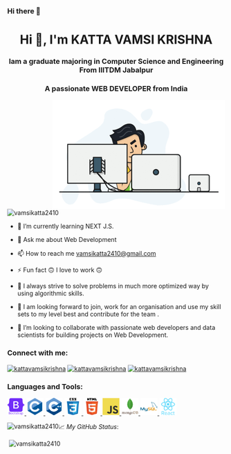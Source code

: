### Hi there 👋

<h1 align="center">Hi 👋, I'm KATTA VAMSI KRISHNA</h1>
<h3 align="center">Iam a graduate majoring in Computer Science and Engineering From IIITDM Jabalpur</h3>
<h3 align="center">A passionate WEB DEVELOPER from India</h3>
<img src="https://raw.githubusercontent.com/rajpratyush/rajpratyush/master/me_1.gif" alt="Coding"  width="400px" align="right"/>

<p align="left"> <img src="https://komarev.com/ghpvc/?username=vamsikatta2410&label=Profile%20views&color=0e75b6&style=flat" alt="vamsikatta2410" /> </p>

- 🌱 I’m currently learning NEXT J.S.

- 💬 Ask me about Web Development

- 📫 How to reach me vamsikatta2410@gmail.com

- ⚡ Fun fact 🙃 I love to work 🙃

- 🤔 I always strive to solve problems in much more optimized way by using algorithmic skills.

- 🙂 I am looking forward to join, work for an organisation and use my skill sets to my level best and contribute for the team .

- 👯 I’m looking to collaborate with passionate web developers  and data scientists for building projects on Web Development.


<h3 align="left">Connect with me:</h3>
<p align="left">
<a href="https://www.linkedin.com/in/vamsikrishnakatta/" target="blank"><img align="center" src="http://surl.li/gjuor" alt="kattavamsikrishna" height="50" width="50" /></a>
<a href="https://www.instagram.com/vamsi629/?next=%2F" target="blank"><img align="center" src="http://surl.li/gjumo" alt="kattavamsikrishna" height="50" width="50" /></a>
<a href="https://twitter.com/vamsiKr84522304" target="blank"><img align="center" src="http://surl.li/glqze" alt="kattavamsikrishna" height="50" width="50" /></a>

<h3 align="left">Languages and Tools:</h3>
<p align="left"> <a href="https://getbootstrap.com" target="_blank" rel="noreferrer"> <img src="https://raw.githubusercontent.com/devicons/devicon/master/icons/bootstrap/bootstrap-plain-wordmark.svg" alt="bootstrap" width="40" height="40"/> </a> <a href="https://www.cprogramming.com/" target="_blank" rel="noreferrer"> <img src="https://raw.githubusercontent.com/devicons/devicon/master/icons/c/c-original.svg" alt="c" width="40" height="40"/> </a> <a href="https://www.w3schools.com/cpp/" target="_blank" rel="noreferrer"> <img src="https://raw.githubusercontent.com/devicons/devicon/master/icons/cplusplus/cplusplus-original.svg" alt="cplusplus" width="40" height="40"/> </a> <a href="https://www.w3schools.com/css/" target="_blank" rel="noreferrer"> <img src="https://raw.githubusercontent.com/devicons/devicon/master/icons/css3/css3-original-wordmark.svg" alt="css3" width="40" height="40"/> </a> <a href="https://www.w3.org/html/" target="_blank" rel="noreferrer"> <img src="https://raw.githubusercontent.com/devicons/devicon/master/icons/html5/html5-original-wordmark.svg" alt="html5" width="40" height="40"/> </a> <a href="https://developer.mozilla.org/en-US/docs/Web/JavaScript" target="_blank" rel="noreferrer"> <img src="https://raw.githubusercontent.com/devicons/devicon/master/icons/javascript/javascript-original.svg" alt="javascript" width="40" height="40"/> </a> <a href="https://www.mongodb.com/" target="_blank" rel="noreferrer"> <img src="https://raw.githubusercontent.com/devicons/devicon/master/icons/mongodb/mongodb-original-wordmark.svg" alt="mongodb" width="40" height="40"/> </a> <a href="https://www.mysql.com/" target="_blank" rel="noreferrer"> <img src="https://raw.githubusercontent.com/devicons/devicon/master/icons/mysql/mysql-original-wordmark.svg" alt="mysql" width="40" height="40"/> </a> </a> <a href="https://reactjs.org/" target="_blank" rel="noreferrer"> <img src="https://raw.githubusercontent.com/devicons/devicon/master/icons/react/react-original-wordmark.svg" alt="react" width="40" height="40"/> </a> </p>

 <p><img align="left" src="https://github-readme-stats.vercel.app/api/top-langs?username=vamsikatta2410&show_icons=true&locale=en&layout=compact" alt="vamsikatta2410" /></p>

📈 *My GitHub Status*:  
 <p>&nbsp;<img align="center" src="https://github-readme-stats.vercel.app/api?username=vamsikatta2410&show_icons=true&locale=en" alt="vamsikatta2410" /></p>
